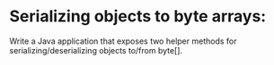 # Serializing objects to byte arrays:

Write a Java application that exposes two helper methods for serializing/deserializing objects to/from byte[].